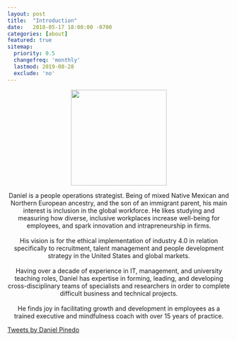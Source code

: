 ```yaml
---
layout: post
title:  "Introduction"
date:   2018-05-17 18:00:00 -0700
categories: [about]
featured: true
sitemap:
  priority: 0.5
  changefreq: 'monthly'
  lastmod: 2019-08-28
  exclude: 'no'
---
```


<p align="center">
  <img src="https://pinedo.org/assets/png/dpinedo_photo.png" height="216" width="216">
</p>

<p align="center">
Daniel is a people operations strategist. Being of mixed Native Mexican and Northern European ancestry, and the son
of an immigrant parent, his main interest is inclusion in the global workforce. He likes studying and measuring how
diverse, inclusive workplaces increase well-being for employees, and spark innovation and intrapreneurship in firms.
<br><br>
His vision is for the ethical implementation of industry 4.0 in relation specifically to recruitment, talent management
and people development strategy in the United States and global markets.
<br><br>
Having over a decade of experience in IT, management, and university teaching roles, Daniel has expertise in forming,
leading, and developing cross-disciplinary teams of specialists and researchers in order to complete difficult business
and technical projects.
<br><br>
He finds joy in facilitating growth and development in employees as a trained executive and mindfulness coach with
over 15 years of practice.
</p>

<a class="twitter-timeline" href="https://twitter.com/pinedo_dot_org?ref_src=twsrc%5Etfw">Tweets by Daniel Pinedo</a> <script async src="https://platform.twitter.com/widgets.js" charset="utf-8"></script>
